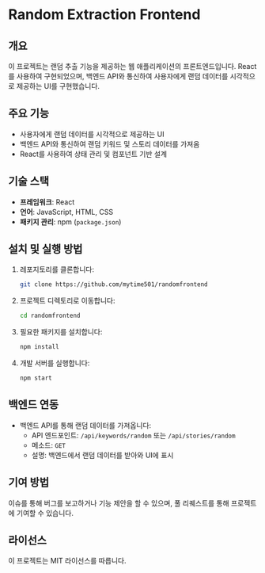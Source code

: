 # Random Extraction Frontend

## 개요
이 프로젝트는 랜덤 추출 기능을 제공하는 웹 애플리케이션의 프론트엔드입니다. React를 사용하여 구현되었으며, 백엔드 API와 통신하여 사용자에게 랜덤 데이터를 시각적으로 제공하는 UI를 구현했습니다.

## 주요 기능
- 사용자에게 랜덤 데이터를 시각적으로 제공하는 UI
- 백엔드 API와 통신하여 랜덤 키워드 및 스토리 데이터를 가져옴
- React를 사용하여 상태 관리 및 컴포넌트 기반 설계

## 기술 스택
- **프레임워크**: React
- **언어**: JavaScript, HTML, CSS
- **패키지 관리**: npm (`package.json`)

## 설치 및 실행 방법
1. 레포지토리를 클론합니다:
    ```bash
    git clone https://github.com/mytime501/randomfrontend
    ```
2. 프로젝트 디렉토리로 이동합니다:
    ```bash
    cd randomfrontend
    ```
3. 필요한 패키지를 설치합니다:
    ```bash
    npm install
    ```
4. 개발 서버를 실행합니다:
    ```bash
    npm start
    ```

## 백엔드 연동
- 백엔드 API를 통해 랜덤 데이터를 가져옵니다:
    - API 엔드포인트: `/api/keywords/random` 또는 `/api/stories/random`
    - 메소드: `GET`
    - 설명: 백엔드에서 랜덤 데이터를 받아와 UI에 표시

## 기여 방법
이슈를 통해 버그를 보고하거나 기능 제안을 할 수 있으며, 풀 리퀘스트를 통해 프로젝트에 기여할 수 있습니다.

## 라이선스
이 프로젝트는 MIT 라이선스를 따릅니다.
